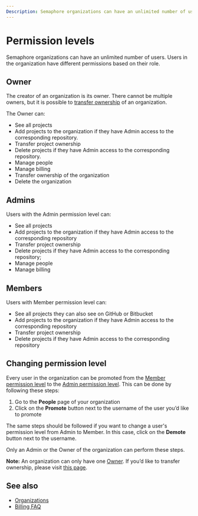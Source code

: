 ```yaml
---
Description: Semaphore organizations can have an unlimited number of users. Users in the organization have different permissions based on their role.
---
```


# Permission levels

Semaphore organizations can have an unlimited number of users. Users in the organization
have different permissions based on their role.

## Owner

The creator of an organization is its owner. There cannot be multiple owners, but
it is possible to [transfer ownership](https://docs.semaphoreci.com/account-management/organizations/#transferring-ownership-of-an-organization) of an organization.

The Owner can:

- See all projects
- Add projects to the organization if they have Admin access to the corresponding repository.
- Transfer project ownership
- Delete projects if they have Admin access to the corresponding repository.
- Manage people
- Manage billing
- Transfer ownership of the organization
- Delete the organization

## Admins

Users with the Admin permission level can:

- See all projects
- Add projects to the organization if they have Admin access to the 
corresponding repository
- Transfer project ownership
- Delete projects if they have Admin access to the corresponding repository;
- Manage people
- Manage billing

## Members

Users with Member permission level can:

- See all projects they can also see on GitHub or Bitbucket
- Add projects to the organization if they have Admin access to the corresponding repository
- Transfer project ownership
- Delete projects if they have Admin access to the corresponding repository

## Changing permission level

Every user in the organization can be promoted from the [Member permission 
level](https://docs.semaphoreci.com/account-management/permission-levels/#members) to the [Admin permission level](https://docs.semaphoreci.com/account-management/permission-levels/#admin). This can be done by following these steps:

1. Go to the **People** page of your organization
2. Click on the **Promote** button next to the username of the user you’d like to promote

The same steps should be followed if you want to change a user's permission level from 
Admin to Member. In this case, click on the **Demote** button next to the username.

Only an Admin or the Owner of the organization can perform these steps.

**Note:** An organization can only have one [Owner](https://docs.semaphoreci.com/account-management/permission-levels/#owner). If you’d like to transfer ownership, please visit [this page](https://docs.semaphoreci.com/account-management/organizations/#transferring-ownership-of-an-organization).

## See also

- [Organizations](https://docs.semaphoreci.com/account-management/organizations/)
- [Billing FAQ](https://docs.semaphoreci.com/account-management/billing-faq/)
